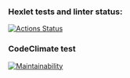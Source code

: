 ### Hexlet tests and linter status:

[![Actions Status](https://github.com/NickShelud/frontend-project-44/actions/workflows/hexlet-check.yml/badge.svg)](https://github.com/NickShelud/frontend-project-44/actions)

### CodeClimate test

[![Maintainability](https://api.codeclimate.com/v1/badges/67543814c4b0347617b5/maintainability)](https://codeclimate.com/github/NickShelud/frontend-project-44/maintainability)
